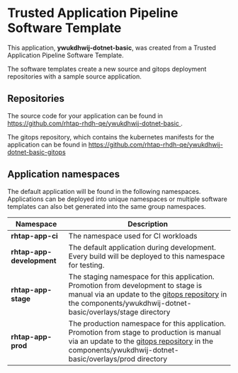 # Trusted Application Pipeline Software Template

This application, **ywukdhwij-dotnet-basic**, was created from a Trusted Application Pipeline Software Template.

The software templates create a new source and gitops deployment repositories with a sample source application. 

## Repositories

The source code for your application can be found in [https://github.com/rhtap-rhdh-qe/ywukdhwij-dotnet-basic ](https://github.com/rhtap-rhdh-qe/ywukdhwij-dotnet-basic ).
 
The gitops repository, which contains the kubernetes manifests for the application can be found in 
[https://github.com/rhtap-rhdh-qe/ywukdhwij-dotnet-basic-gitops ](https://github.com/rhtap-rhdh-qe/ywukdhwij-dotnet-basic-gitops ) 

## Application namespaces 

The default application will be found in the following namespaces. Applications can be deployed into unique namespaces or multiple software templates can also bet generated into the same group namespaces.  

|  Namespace   |  Description   |  
| -------- | -------- |
| **rhtap-app-ci** | The namespace used for CI workloads |
| **rhtap-app-development** | The default application during development. Every build will be deployed to this namespace for testing. |
| **rhtap-app-stage** | The staging namespace for this application. Promotion from development to stage is manual via an update to the [gitops repository](https://github.com/rhtap-rhdh-qe/ywukdhwij-dotnet-basic-gitops ) in the components/ywukdhwij-dotnet-basic/overlays/stage directory |
| **rhtap-app-prod** | The production namespace for this application. Promotion from stage to production is manual via an update to the [gitops repository](https://github.com/rhtap-rhdh-qe/ywukdhwij-dotnet-basic-gitops ) in the components/ywukdhwij-dotnet-basic/overlays/prod directory |